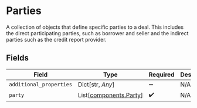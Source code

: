 # Parties

A collection of objects that define specific parties to a deal. This includes the direct participating parties, such as borrower and seller and the indirect parties such as the credit report provider.


## Fields

| Field                                                  | Type                                                   | Required                                               | Description                                            |
| ------------------------------------------------------ | ------------------------------------------------------ | ------------------------------------------------------ | ------------------------------------------------------ |
| `additional_properties`                                | Dict[str, *Any*]                                       | :heavy_minus_sign:                                     | N/A                                                    |
| `party`                                                | List[[components.Party](../../models/shared/party.md)] | :heavy_check_mark:                                     | N/A                                                    |